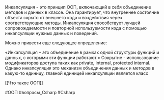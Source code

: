 Инкапсуляция - это принцип ООП, включающий в себя объединение методов и данных в классе. Она гарантирует, что внутреннее состояние объекта скрыто от внешнего кода и воздействия через соответствующие методы. Инкапсуляция способствует лучшей сопровождаемости и повторной используемости кода с помощью инкапсуляции нужных данных и поведений.

Можно привести еще следующее определение:

«Инкапсуляция – это объединение в рамках одной структуры функций и данных, с которыми эти функции работают.»
Сокрытие - использование модификаторов доступа таких как private, internal, protected internal. Однако инкапсуляция это механизм объединения данных и методов в какую-то единицу, главной единицей инкапсуляции является класс


[[Что такое ООП]]

#ООП #вопросы_Csharp   #Csharp 
